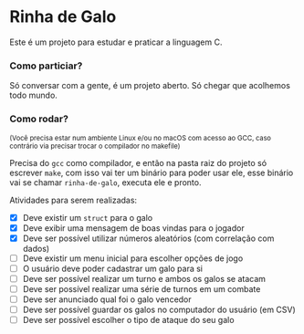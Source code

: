 # Rinha de Galo

Este é um projeto para estudar e praticar a linguagem C.

### Como particiar?

Só conversar com a gente, é um projeto aberto. Só chegar que acolhemos todo mundo.

### Como rodar?

<small>(Você precisa estar num ambiente Linux e/ou no macOS com acesso ao GCC, caso contrário via precisar trocar o compilador no makefile)</small>

Precisa do `gcc` como compilador, e então na pasta raiz do projeto só escrever `make`, com isso vai ter um binário para poder usar ele, esse binário vai se chamar `rinha-de-galo`, executa ele e pronto.

Atividades para serem realizadas:

-   [x] Deve existir um `struct` para o galo
-   [x] Deve exibir uma mensagem de boas vindas para o jogador
-   [x] Deve ser possível utilizar números aleatórios (com correlação com dados)
-   [ ] Deve existir um menu inicial para escolher opções de jogo
-   [ ] O usuário deve poder cadastrar um galo para si
-   [ ] Deve ser possível realizar um turno e ambos os galos se atacam
-   [ ] Deve ser possível realizar uma série de turnos em um combate
-   [ ] Deve ser anunciado qual foi o galo vencedor
-   [ ] Deve ser possível guardar os galos no computador do usuário (em CSV)
-   [ ] Deve ser possível escolher o tipo de ataque do seu galo
